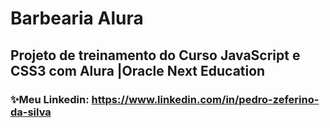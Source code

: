# Barbearia Alura

## Projeto de treinamento do Curso JavaScript e CSS3 com Alura |Oracle Next Education

### ✨Meu Linkedin: https://www.linkedin.com/in/pedro-zeferino-da-silva